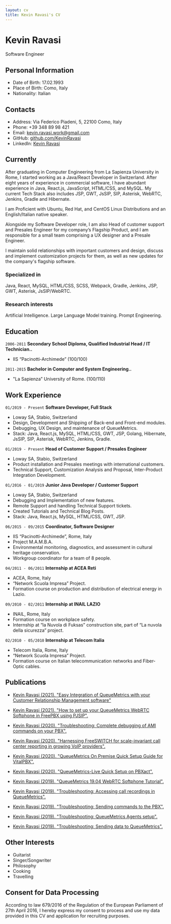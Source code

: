 ```yaml
---
layout: cv
title: Kevin Ravasi's CV
---
```

# Kevin Ravasi
Software Engineer

## Personal Information

- Date of Birth: 17.02.1993
- Place of Birth: Como, Italy
- Nationality: Italian

## Contacts

- Address: Via Federico Piadeni, 5, 22100 Como, Italy
- Phone: +39 348 89 98 421
- Email: <a href="kevin.ravasi.work@gmail.com">kevin.ravasi.work@gmail.com</a>
- GitHub: [github.com/KevinRavasi](https://github.com/KevinRavasi)
- LinkedIn: [Kevin Ravasi](https://www.linkedin.com/in/kevin-ravasi-a00a1a175)

## Currently

After graduating in Computer Engineering from La Sapienza University in Rome, I started working as a Java/React Developer in Switzerland. After eight years
of experience in commercial software, I have abundant experience in Java, React.js, JavaScript, HTML/CSS, and MySQL. My current Tech Stack also includes JSP, GWT, JsSIP, SIP, Asterisk, WebRTC, Jenkins, Gradle and Hibernate.

I am Proficient with Ubuntu, Red Hat, and CentOS Linux Distributions and an English/Italian native speaker.

Alongside my Software Developer role, I am also Head of customer support and Presales Engineer for my company’s Flagship Product, and I am responsible for a small team comprising a UX designer and a Presale Engineer. 

I maintain solid relationships with important customers and design, discuss and implement customization projects for them, as well as new updates for the company's flagship software.

### Specialized in

Java, React, MySQL, HTML/CSS, SCSS, Webpack, Gradle, Jenkins, JSP, GWT, Asterisk, JsSIP/WebRTC.

### Research interests

Artificial Intelligence. Large Language Model training. Prompt Engineering.

## Education

`2006-2011`
__Secondary School Diploma, Qualified Industrial Head / IT Technician..__

- IIS “Pacinotti-Archimede” (100/100)

`2011-2015`
__Bachelor in Computer and System Engineering..__

- "La Sapienza” University of Rome. (100/110)

## Work Experience

`01/2019 - Present`
__Software Developer, Full Stack__

- Loway SA, Stabio, Switzerland
- Design, Development and Shipping of Back-end and Front-end modules.
- Debugging, UX Design, and maintenance of QueueMetrics.
- Stack: Java, React.js, MySQL, HTML/CSS, GWT, JSP, Golang, Hibernate, JsSIP, SIP, Asterisk, WebRTC, Jenkins, Gradle.

`01/2019 - Present`
__Head of Customer Support / Presales Engineer__

- Loway SA, Stabio, Switzerland
- Product installation and Presales meetings with international customers.
- Technical Support, Customization Analysis and Proposal, Inter-Product Integration Development.

`01/2016 - 01/2019`
__Junior Java Developer / Customer Support__

- Loway SA, Stabio, Switzerland
- Debugging and Implementation of new features.
- Remote Support and handling Technical Support tickets.
- Created Tutorials and Technical Blog Posts.
- Stack: Java, React.js, MySQL, HTML/CSS, GWT, JSP.

`06/2015 - 09/2015`
__Coordinator, Software Designer__

- IIS “Pacinotti-Archimede”, Rome, Italy
- Project M.A.M.B.A.
- Environmental monitoring, diagnostics, and assessment in cultural heritage conservation.
- Workgroup coordinator for a team of 8 people.

`04/2011 - 06/2011`
__Internship at ACEA Reti__

- ACEA, Rome, Italy
- “Network Scuola Impresa” Project.
- Formation course on production and distribution of electrical energy in Lazio.

`09/2010 - 02/2011`
__Internship at INAIL LAZIO__

- INAIL, Rome, Italy
- Formation course on workplace safety.
- Internship at “la Nuvola di Fuksas” construction site, part of “La nuvola della sicurezza” project.

`02/2010 - 05/2010`
__Internship at Telecom Italia__

- Telecom Italia, Rome, Italy
- “Network Scuola Impresa” Project.
- Formation course on Italian telecommunication networks and Fiber-Optic cables.

## Publications

- [Kevin Ravasi (2021). "Easy Integration of QueueMetrics with your Customer Relationship Management software"](https://www.queuemetrics.com/blog/2021/01/27/CRM-integration-tutorial/?lid=N221)

- [Kevin Ravasi (2021). "How to set up your QueueMetrics WebRTC Softphone in FreePBX using PJSIP".](https://www.queuemetrics.com/blog/2021/01/13/WebRTC-FreePBX-setup/)

- [Kevin Ravasi (2020). "Troubleshooting: Complete debugging of AMI commands on your PBX".](https://www.queuemetrics.com/blog/2020/09/08/tracking-AMI/)

- [Kevin Ravasi (2020). "Harnessing FreeSWITCH for scale-invariant call center reporting in growing VoIP providers".](https://www.queuemetrics.com/call-center_reports_monitoring/freeswitch-for-scale-invariant-call-centre.jsp)

- [Kevin Ravasi (2020). "QueueMetrics On Premise Quick Setup Guide for VitalPBX".](https://www.queuemetrics.com/blog/2020/04/29/queuemetrics-guide-vitalpbx/)

- [Kevin Ravasi (2020). "QueueMetrics-Live Quick Setup on PBXact".](https://www.queuemetrics.com/blog/2020/02/12/QueueMetricsLive-installation-PBXact/)

- [Kevin Ravasi (2019). "QueueMetrics 19.04 WebRTC Softphone Tutorial".](https://www.queuemetrics.com/blog/2019/04/17/WebRTC_1904/)

- [Kevin Ravasi (2019). "Troubleshooting: Accessing call recordings in QueueMetrics".](https://www.queuemetrics.com/blog/2019/03/12/Troubleshooting-accessing-recordings/)

- [Kevin Ravasi (2019). "Troubleshooting: Sending commands to the PBX".](https://www.queuemetrics.com/blog/2019/02/13/Troubleshooting-sending-commands/)

- [Kevin Ravasi (2019). "Troubleshooting: QueueMetrics Agents setup".](https://www.queuemetrics.com/blog/2019/01/30/Troubleshooting-Agent-setup/)

- [Kevin Ravasi (2019). "Troubleshooting: Sending data to QueueMetrics".](https://www.queuemetrics.com/news.jsp?uid=news-20190117-troubleshooting-queuemetrics)

## Other Interests
- Guitarist
- Singer/Songwriter
- Philosophy
- Cooking
- Travelling

## Consent for Data Processing

According to law 679/2016 of the Regulation of the European Parliament of 27th April 2016, I hereby express my consent to process and use my data provided in this CV and application for recruiting purposes.
